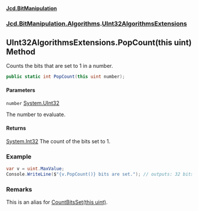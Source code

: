 #### [Jcd.BitManipulation](index 'index')

### [Jcd.BitManipulation.Algorithms](Jcd.BitManipulation.Algorithms 'Jcd.BitManipulation.Algorithms').[UInt32AlgorithmsExtensions](Jcd.BitManipulation.Algorithms.UInt32AlgorithmsExtensions 'Jcd.BitManipulation.Algorithms.UInt32AlgorithmsExtensions')

## UInt32AlgorithmsExtensions.PopCount(this uint) Method

Counts the bits that are set to 1 in a number.

```csharp
public static int PopCount(this uint number);
```

#### Parameters

<a name='Jcd.BitManipulation.Algorithms.UInt32AlgorithmsExtensions.PopCount(thisuint).number'></a>

`number` [System.UInt32](https://docs.microsoft.com/en-us/dotnet/api/System.UInt32 'System.UInt32')

The number to evaluate.

#### Returns

[System.Int32](https://docs.microsoft.com/en-us/dotnet/api/System.Int32 'System.Int32')
The count of the bits set to 1.

### Example

```csharp
var v = uint.MaxValue;
Console.WriteLine($"{v.PopCount()} bits are set."); // outputs: 32 bits are set.
```

### Remarks

This is an alias for [CountBitsSet(this uint)](Jcd.BitManipulation.Algorithms.UInt32AlgorithmsExtensions.CountBitsSet(thisuint) 'Jcd.BitManipulation.Algorithms.UInt32AlgorithmsExtensions.CountBitsSet(this uint)').
